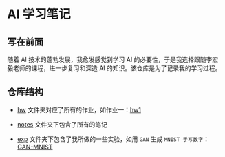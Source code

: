 # AI 学习笔记

## 写在前面

随着 AI 技术的蓬勃发展，我愈发感觉到学习 AI 的必要性，于是我选择跟随李宏毅老师的课程，进一步复习和深造 AI 的知识。该仓库是为了记录我的学习过程。
   
## 仓库结构
+ [hw](./hw) 文件夹对应了所有的作业，如作业一：[hw1](hw/hw1)

+ [notes](./notes) 文件夹下包含了所有的笔记 

+ [exp](./exp) 文件夹下包含了我所做的一些实验，如用 `GAN` 生成 `MNIST 手写数字`：[GAN-MNIST]()

